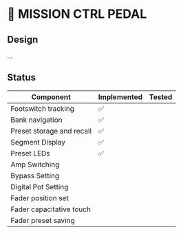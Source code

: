 # 🎸 MISSION CTRL PEDAL

## Design

...

## Status

| Component                 | Implemented | Tested |
| ------------------------- | ----------- | ------ |
| Footswitch tracking       | ✅          |        |
| Bank navigation           | ✅          |        |
| Preset storage and recall | ✅          |        |
| Segment Display           | ✅          |        |
| Preset LEDs               | ✅          |        |
| Amp Switching             |             |        |
| Bypass Setting            |             |        |
| Digital Pot Setting       |             |        |
| Fader position set        |             |        |
| Fader capacitative touch  |             |        |
| Fader preset saving       |             |        |
